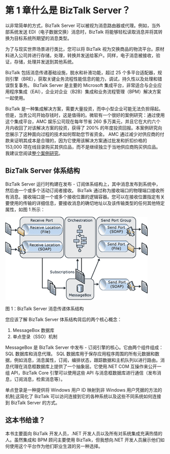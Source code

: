 # 第 1 章什么是 BizTalk Server？

以非常简单的方式，BizTalk Server 可以被视为消息路由器或代理。例如，当外部系统发送 EDI（电子数据交换）消息时，BizTalk 将能够轻松读取消息并将其转换为目标系统所期望的消息类型。

为了与现实世界场景进行类比，您可以将 BizTalk 视为交换商品的物流平台。原材料进入公司并进行存储，处理，转换并发送给客户。同样，电子消息被接收，验证，存储，处理并发送到其他系统。

BizTalk 包括消息传递基础设施，脱水和补液功能，超过 25 个多平台适配器，规则引擎（BRE），获取关键业务流程性能信息的能力，调试，持久性以及处理和错误恢复事务。 BizTalk Server 是主要的 Microsoft 集成平台，非常适合与企业应用程序集成（EAI），企业对企业（B2B）集成和业务流程管理（BPM）解决方案一起使用。

BizTalk 是一种集成解决方案，需要大量投资，而中小型企业可能无法负担得起。但是，当贵公司开始存钱时，这是值得的。微软有一个很好的案例研究：通过使用这个集成平台，AMC 娱乐公司现在每年节省 260 多万美元，并且它在大约六个月内收回了对该解决方案的投资，获得了 200% 的年度投资回报。本案例研究向您展示了这种面向过程的技术如何帮助您节省资金。 AMC 通过减少对供应商的付款来证明其成本是合理的，因为它使用该解决方案通过批发和折扣价格的 153,000 项在线目录购买其供应品，而不是继续独立于当地供应商购买供应品。我建议您阅读[整个案例研究](http://www.microsoft.com/casestudies/Microsoft-Biztalk-Server-Enterprise-2010/AMC-Entertainment/Movie-Theatre-Chain-Projects-17-Million-Revenue-Gain-from-Information-Integration/710000001643)。

## BizTalk Server 体系结构

BizTalk Server 运行时构建在发布 - 订阅体系结构上，其中消息发布到系统中，然后由一个或多个活动订阅者接收。 BizTalk 通过称为接收端口的物理端口接收所有消息。接收端口是一个或多个接收位置的逻辑容器。您可以在接收位置指定有关要使用的传输的详细信息，要接收消息的确切地址以及该传输类型的任何其他特定属性，如图 1 所示：

![](img/image001.png)

图 1：BizTalk Server 消息传递体系结构

您应该了解 BizTalk Server 体系结构背后的两个核心概念：

1.  MessageBox 数据库
2.  单点登录（SSO）机制

MessageBox 是 BizTalk Server 中发布 - 订阅引擎的核心。它由两个组件组成：SQL 数据库和消息代理。 SQL 数据库用于保存应用程序周围的所有元数据和数据，例如消息，消息属性，订阅，编排状态，跟踪数据和主机队列以进行路由。消息代理在消息框数据库上提供了一个抽象层。它使用.NET COM 互操作来公开一组 API，BizTalk Core 引擎可以使用这些 API 与消息框数据库进行通信（发布消息，订阅消息，检索消息等）。

单点登录是一种提供将 Windows 用户 ID 映射到非 Windows 用户凭据的方法的机制;这简化了 BizTalk 可以访问连接到它的各种系统以及这些不同系统如何连接到 BizTalk Server 的方式。

## 这本书给谁？

本书主要面向 BizTalk 开发人员，.NET 开发人员以及所有对系统集成充满热情的人。虽然集成和 BPM 顾问主要使用 BizTalk，但我想向.NET 开发人员展示他们如何使用这个平台作为他们职业生涯的另一种选择。